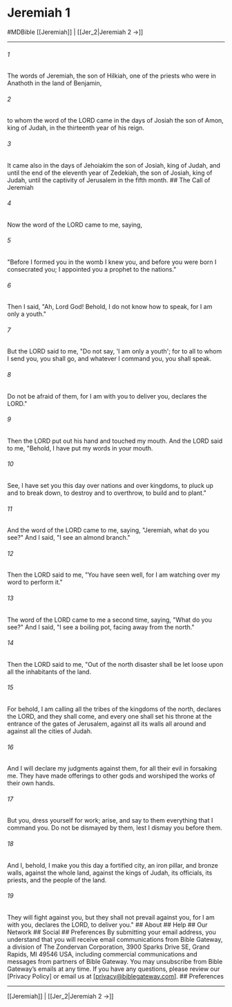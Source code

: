 # Jeremiah 1
#MDBible
[[Jeremiah]] | [[Jer_2|Jeremiah 2 →]]

***






###### 1 


The words of Jeremiah, the son of Hilkiah, one of the priests who were in Anathoth in the land of Benjamin, 





###### 2 


to whom the word of the LORD came in the days of Josiah the son of Amon, king of Judah, in the thirteenth year of his reign. 





###### 3 


It came also in the days of Jehoiakim the son of Josiah, king of Judah, and until the end of the eleventh year of Zedekiah, the son of Josiah, king of Judah, until the captivity of Jerusalem in the fifth month. ## The Call of Jeremiah 





###### 4 


Now the word of the LORD came to me, saying, 





###### 5 


"Before I formed you in the womb I knew you, and before you were born I consecrated you; I appointed you a prophet to the nations." 





###### 6 


Then I said, "Ah, Lord God! Behold, I do not know how to speak, for I am only a youth." 





###### 7 


But the LORD said to me, "Do not say, 'I am only a youth'; for to all to whom I send you, you shall go, and whatever I command you, you shall speak. 





###### 8 


Do not be afraid of them, for I am with you to deliver you, declares the LORD." 





###### 9 


Then the LORD put out his hand and touched my mouth. And the LORD said to me, "Behold, I have put my words in your mouth. 





###### 10 


See, I have set you this day over nations and over kingdoms, to pluck up and to break down, to destroy and to overthrow, to build and to plant." 





###### 11 


And the word of the LORD came to me, saying, "Jeremiah, what do you see?" And I said, "I see an almond branch." 





###### 12 


Then the LORD said to me, "You have seen well, for I am watching over my word to perform it." 





###### 13 


The word of the LORD came to me a second time, saying, "What do you see?" And I said, "I see a boiling pot, facing away from the north." 





###### 14 


Then the LORD said to me, "Out of the north disaster shall be let loose upon all the inhabitants of the land. 





###### 15 


For behold, I am calling all the tribes of the kingdoms of the north, declares the LORD, and they shall come, and every one shall set his throne at the entrance of the gates of Jerusalem, against all its walls all around and against all the cities of Judah. 





###### 16 


And I will declare my judgments against them, for all their evil in forsaking me. They have made offerings to other gods and worshiped the works of their own hands. 





###### 17 


But you, dress yourself for work; arise, and say to them everything that I command you. Do not be dismayed by them, lest I dismay you before them. 





###### 18 


And I, behold, I make you this day a fortified city, an iron pillar, and bronze walls, against the whole land, against the kings of Judah, its officials, its priests, and the people of the land. 





###### 19 


They will fight against you, but they shall not prevail against you, for I am with you, declares the LORD, to deliver you." ## About ## Help ## Our Network ## Social ## Preferences By submitting your email address, you understand that you will receive email communications from Bible Gateway, a division of The Zondervan Corporation, 3900 Sparks Drive SE, Grand Rapids, MI 49546 USA, including commercial communications and messages from partners of Bible Gateway. You may unsubscribe from Bible Gateway&rsquo;s emails at any time. If you have any questions, please review our [Privacy Policy] or email us at [privacy@biblegateway.com]. ## Preferences

***

[[Jeremiah]] | [[Jer_2|Jeremiah 2 →]]
